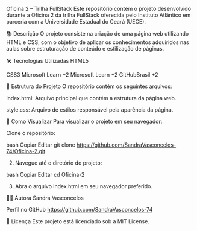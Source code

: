 Oficina 2 – Trilha FullStack
Este repositório contém o projeto desenvolvido durante a Oficina 2 da trilha FullStack oferecida pelo Instituto Atlântico em parceria com a Universidade Estadual do Ceará (UECE).

📚 Descrição
O projeto consiste na criação de uma página web utilizando HTML e CSS, com o objetivo de aplicar os conhecimentos adquiridos nas aulas sobre estruturação de conteúdo e estilização de páginas.

🛠️ Tecnologias Utilizadas
HTML5

CSS3
Microsoft Learn
+2
Microsoft Learn
+2
GitHubBrasil
+2

📂 Estrutura do Projeto
O repositório contém os seguintes arquivos:

index.html: Arquivo principal que contém a estrutura da página web.

style.css: Arquivo de estilos responsável pela aparência da página.

🚀 Como Visualizar
Para visualizar o projeto em seu navegador:

Clone o repositório:

bash
Copiar
Editar
git clone https://github.com/SandraVasconcelos-74/Oficina-2.git

2. Navegue até o diretório do projeto:

bash
Copiar
Editar
cd Oficina-2

3. Abra o arquivo index.html em seu navegador preferido.

👩‍💻 Autora
Sandra Vasconcelos

Perfil no GitHub
https://github.com/SandraVasconcelos-74

📄 Licença
Este projeto está licenciado sob a MIT License.
